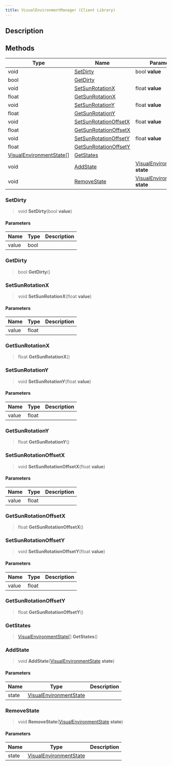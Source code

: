 ```yaml
---
title: VisualEnvironmentManager (Client Library)
---
```

## Description

## Methods

| Type                                                                        | Name                                            | Parameters                                                                      |
| --------------------------------------------------------------------------- | ----------------------------------------------- | ------------------------------------------------------------------------------- |
| void                                                                        | [SetDirty](#setdirty)                           | bool **value**                                                                  |
| bool                                                                        | [GetDirty](#getdirty)                           |                                                                                 |
| void                                                                        | [SetSunRotationX](#setsunrotationx)             | float **value**                                                                 |
| float                                                                       | [GetSunRotationX](#getsunrotationx)             |                                                                                 |
| void                                                                        | [SetSunRotationY](#setsunrotationy)             | float **value**                                                                 |
| float                                                                       | [GetSunRotationY](#getsunrotationy)             |                                                                                 |
| void                                                                        | [SetSunRotationOffsetX](#setsunrotationoffsetx) | float **value**                                                                 |
| float                                                                       | [GetSunRotationOffsetX](#getsunrotationoffsetx) |                                                                                 |
| void                                                                        | [SetSunRotationOffsetY](#setsunrotationoffsety) | float **value**                                                                 |
| float                                                                       | [GetSunRotationOffsetY](#getsunrotationoffsety) |                                                                                 |
| [VisualEnvironmentState\[](/vext/ref/cls/clt/visualenvironmentstate[])\] | [GetStates](#getstates)                         |                                                                                 |
| void                                                                        | [AddState](#addstate)                           | [VisualEnvironmentState](/vext/ref/cls/clt/visualenvironmentstate) **state** |
| void                                                                        | [RemoveState](#removestate)                     | [VisualEnvironmentState](/vext/ref/cls/clt/visualenvironmentstate) **state** |

### SetDirty

> void **SetDirty**(bool **value**)

#### Parameters

| Name  | Type | Description |
| ----- | ---- | ----------- |
| value | bool |             |

### GetDirty

> bool **GetDirty**()

### SetSunRotationX

> void **SetSunRotationX**(float **value**)

#### Parameters

| Name  | Type  | Description |
| ----- | ----- | ----------- |
| value | float |             |

### GetSunRotationX

> float **GetSunRotationX**()

### SetSunRotationY

> void **SetSunRotationY**(float **value**)

#### Parameters

| Name  | Type  | Description |
| ----- | ----- | ----------- |
| value | float |             |

### GetSunRotationY

> float **GetSunRotationY**()

### SetSunRotationOffsetX

> void **SetSunRotationOffsetX**(float **value**)

#### Parameters

| Name  | Type  | Description |
| ----- | ----- | ----------- |
| value | float |             |

### GetSunRotationOffsetX

> float **GetSunRotationOffsetX**()

### SetSunRotationOffsetY

> void **SetSunRotationOffsetY**(float **value**)

#### Parameters

| Name  | Type  | Description |
| ----- | ----- | ----------- |
| value | float |             |

### GetSunRotationOffsetY

> float **GetSunRotationOffsetY**()

### GetStates

> [VisualEnvironmentState\[](/vext/ref/cls/clt/visualenvironmentstate[])\] **GetStates**()

### AddState

> void **AddState**([VisualEnvironmentState](/vext/ref/cls/clt/visualenvironmentstate) **state**)

#### Parameters

| Name  | Type                                                                  | Description |
| ----- | --------------------------------------------------------------------- | ----------- |
| state | [VisualEnvironmentState](/vext/ref/cls/clt/visualenvironmentstate) |             |

### RemoveState

> void **RemoveState**([VisualEnvironmentState](/vext/ref/cls/clt/visualenvironmentstate) **state**)

#### Parameters

| Name  | Type                                                                  | Description |
| ----- | --------------------------------------------------------------------- | ----------- |
| state | [VisualEnvironmentState](/vext/ref/cls/clt/visualenvironmentstate) |             |
